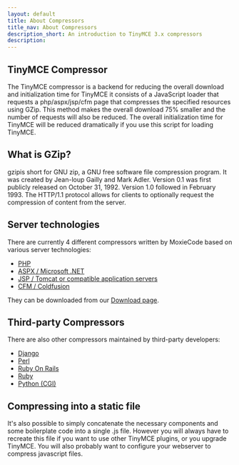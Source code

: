 ```yaml
---
layout: default
title: About Compressors
title_nav: About Compressors
description_short: An introduction to TinyMCE 3.x compressors
description:
---
```


## TinyMCE Compressor

The TinyMCE compressor is a backend for reducing the overall download and initialization time for TinyMCE it consists of a JavaScript loader that requests a php/aspx/jsp/cfm page that compresses the specified resources using GZip. This method makes the overall download 75% smaller and the number of requests will also be reduced. The overall initialization time for TinyMCE will be reduced dramatically if you use this script for loading TinyMCE.

## What is GZip?

gzipis short for GNU zip, a GNU free software file compression program. It was created by Jean-loup Gailly and Mark Adler. Version 0.1 was first publicly released on October 31, 1992\. Version 1.0 followed in February 1993\. The HTTP/1.1 protocol allows for clients to optionally request the compression of content from the server.

## Server technologies

There are currently 4 different compressors written by MoxieCode based on various server technologies:

*   [PHP](https://www.tiny.cloud/docs-3x/compressor/Compressors3x@PHP/)
*   [ASPX / Microsoft .NET](https://www.tiny.cloud/docs-3x/compressor/Compressors3x@.NET/)
*   [JSP / Tomcat or compatible application servers](https://www.tiny.cloud/docs-3x/compressor/Compressors3x@JSP/)
*   [CFM / Coldfusion](https://www.tiny.cloud/docs-3x/compressor/Compressors3x@Coldfusion/)

They can be downloaded from our [Download page](https://www.tiny.cloud/download/).

## Third-party Compressors

There are also other compressors maintained by third-party developers:

*   [Django](http://code.google.com/p/django-tinymce/)
*   [Perl](http://hacks.traveljury.com/perl_compressor/)
*   [Ruby On Rails](http://tinymcehammer.lanalot.com/)
*   [Ruby](http://garbageburrito.com/home/tinymce_gzip_compressor_ruby_on_rails_plugin)
*   [Python (CGI)](http://code.google.com/p/tinymce-python-compressor/)

## Compressing into a static file

It's also possible to simply concatenate the necessary components and some boilerplate code into a single .js file. However you will always have to recreate this file if you want to use other TinyMCE plugins, or you upgrade TinyMCE. You will also probably want to configure your webserver to compress javascript files.
